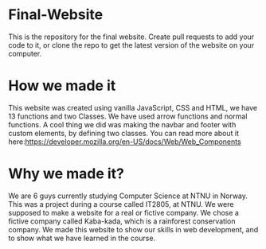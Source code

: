 # Final-Website
This is the repository for the final website. Create pull requests to add your code to it, or clone the repo to get the latest version of the website on your computer.

# How we made it
This website was created using vanilla JavaScript, CSS and HTML, we have 13 functions and two Classes. We have used arrow functions and normal functions. A cool thing we did was making the navbar and footer with custom elements, by defining two classes. You can read more about it here:https://developer.mozilla.org/en-US/docs/Web/Web_Components

# Why we made it?
We are 6 guys currently studying Computer Science at NTNU in Norway. This was a project during a course called IT2805, at NTNU. We were supposed to make a website for a real or fictive company. We chose a fictive company called Kaba-kada, which is a rainforest conservation company. We made this website to show our skills in web development, and to show what we have learned in the course.



